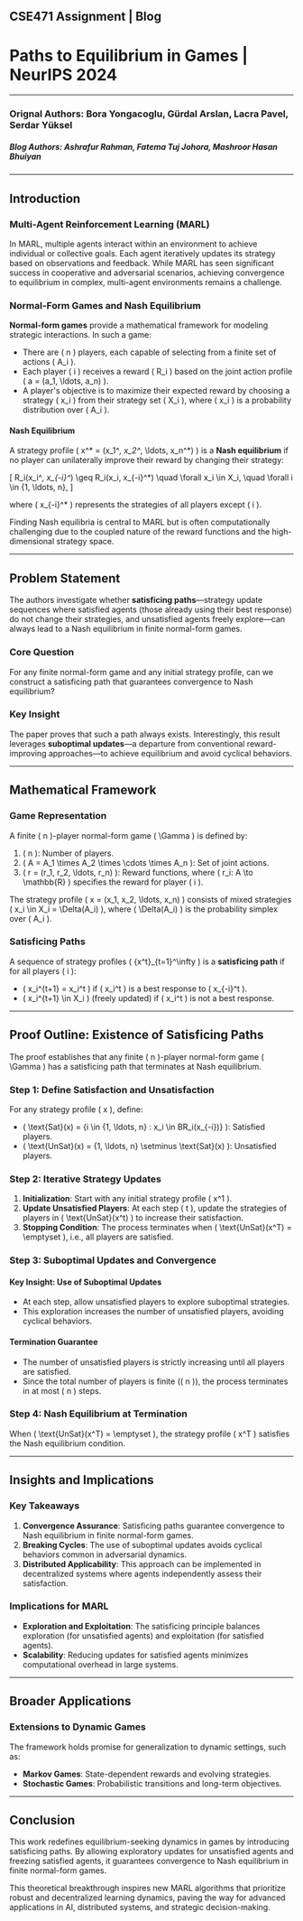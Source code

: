 ## CSE471 Assignment | Blog
# Paths to Equilibrium in Games | NeurIPS 2024
---
### **Orignal Authors**: Bora Yongacoglu, Gürdal Arslan, Lacra Pavel, Serdar Yüksel  
##### **Blog Authors**: Ashrafur Rahman, Fatema Tuj Johora, Mashroor Hasan Bhuiyan
---

## Introduction  

### Multi-Agent Reinforcement Learning (MARL)  

In MARL, multiple agents interact within an environment to achieve individual or collective goals. Each agent iteratively updates its strategy based on observations and feedback. While MARL has seen significant success in cooperative and adversarial scenarios, achieving convergence to equilibrium in complex, multi-agent environments remains a challenge.  

### Normal-Form Games and Nash Equilibrium  

**Normal-form games** provide a mathematical framework for modeling strategic interactions. In such a game:  
- There are \( n \) players, each capable of selecting from a finite set of actions \( A_i \).  
- Each player \( i \) receives a reward \( R_i \) based on the joint action profile \( a = (a_1, \ldots, a_n) \).  
- A player's objective is to maximize their expected reward by choosing a strategy \( x_i \) from their strategy set \( X_i \), where \( x_i \) is a probability distribution over \( A_i \).  

#### Nash Equilibrium  

A strategy profile \( x^* = (x_1^*, x_2^*, \ldots, x_n^*) \) is a **Nash equilibrium** if no player can unilaterally improve their reward by changing their strategy:  

\[
R_i(x_i^*, x_{-i}^*) \geq R_i(x_i, x_{-i}^*) \quad \forall x_i \in X_i, \quad \forall i \in \{1, \ldots, n\},
\]  

where \( x_{-i}^* \) represents the strategies of all players except \( i \).  

Finding Nash equilibria is central to MARL but is often computationally challenging due to the coupled nature of the reward functions and the high-dimensional strategy space.  

---

## Problem Statement  

The authors investigate whether **satisficing paths**—strategy update sequences where satisfied agents (those already using their best response) do not change their strategies, and unsatisfied agents freely explore—can always lead to a Nash equilibrium in finite normal-form games.  

### Core Question  

For any finite normal-form game and any initial strategy profile, can we construct a satisficing path that guarantees convergence to Nash equilibrium?  

### Key Insight  

The paper proves that such a path always exists. Interestingly, this result leverages **suboptimal updates**—a departure from conventional reward-improving approaches—to achieve equilibrium and avoid cyclical behaviors.  

---

## Mathematical Framework  

### Game Representation  

A finite \( n \)-player normal-form game \( \Gamma \) is defined by:  
1. \( n \): Number of players.  
2. \( A = A_1 \times A_2 \times \cdots \times A_n \): Set of joint actions.  
3. \( r = (r_1, r_2, \ldots, r_n) \): Reward functions, where \( r_i: A \to \mathbb{R} \) specifies the reward for player \( i \).  

The strategy profile \( x = (x_1, x_2, \ldots, x_n) \) consists of mixed strategies \( x_i \in X_i = \Delta(A_i) \), where \( \Delta(A_i) \) is the probability simplex over \( A_i \).  

### Satisficing Paths  

A sequence of strategy profiles \( \{x^t\}_{t=1}^\infty \) is a **satisficing path** if for all players \( i \):  
- \( x_i^{t+1} = x_i^t \) if \( x_i^t \) is a best response to \( x_{-i}^t \).  
- \( x_i^{t+1} \in X_i \) (freely updated) if \( x_i^t \) is not a best response.  

---

## Proof Outline: Existence of Satisficing Paths  

The proof establishes that any finite \( n \)-player normal-form game \( \Gamma \) has a satisficing path that terminates at Nash equilibrium.  

### Step 1: Define Satisfaction and Unsatisfaction  

For any strategy profile \( x \), define:  
- \( \text{Sat}(x) = \{i \in \{1, \ldots, n\} : x_i \in BR_i(x_{-i})\} \): Satisfied players.  
- \( \text{UnSat}(x) = \{1, \ldots, n\} \setminus \text{Sat}(x) \): Unsatisfied players.  

### Step 2: Iterative Strategy Updates  

1. **Initialization**: Start with any initial strategy profile \( x^1 \).  
2. **Update Unsatisfied Players**: At each step \( t \), update the strategies of players in \( \text{UnSat}(x^t) \) to increase their satisfaction.  
3. **Stopping Condition**: The process terminates when \( \text{UnSat}(x^T) = \emptyset \), i.e., all players are satisfied.  

### Step 3: Suboptimal Updates and Convergence  

#### Key Insight: Use of Suboptimal Updates  
- At each step, allow unsatisfied players to explore suboptimal strategies.  
- This exploration increases the number of unsatisfied players, avoiding cyclical behaviors.  

#### Termination Guarantee  
- The number of unsatisfied players is strictly increasing until all players are satisfied.  
- Since the total number of players is finite (\( n \)), the process terminates in at most \( n \) steps.  

### Step 4: Nash Equilibrium at Termination  

When \( \text{UnSat}(x^T) = \emptyset \), the strategy profile \( x^T \) satisfies the Nash equilibrium condition.  

---

## Insights and Implications  

### Key Takeaways  

1. **Convergence Assurance**: Satisficing paths guarantee convergence to Nash equilibrium in finite normal-form games.  
2. **Breaking Cycles**: The use of suboptimal updates avoids cyclical behaviors common in adversarial dynamics.  
3. **Distributed Applicability**: This approach can be implemented in decentralized systems where agents independently assess their satisfaction.  

### Implications for MARL  

- **Exploration and Exploitation**: The satisficing principle balances exploration (for unsatisfied agents) and exploitation (for satisfied agents).  
- **Scalability**: Reducing updates for satisfied agents minimizes computational overhead in large systems.  

---

## Broader Applications  

### Extensions to Dynamic Games  

The framework holds promise for generalization to dynamic settings, such as:  
- **Markov Games**: State-dependent rewards and evolving strategies.  
- **Stochastic Games**: Probabilistic transitions and long-term objectives.  

---

## Conclusion  

This work redefines equilibrium-seeking dynamics in games by introducing satisficing paths. By allowing exploratory updates for unsatisfied agents and freezing satisfied agents, it guarantees convergence to Nash equilibrium in finite normal-form games.  

This theoretical breakthrough inspires new MARL algorithms that prioritize robust and decentralized learning dynamics, paving the way for advanced applications in AI, distributed systems, and strategic decision-making.  
